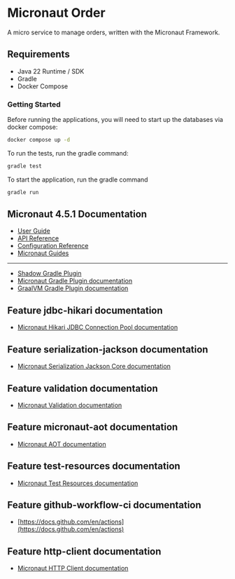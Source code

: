 Micronaut Order
====
A micro service to manage orders, written with the Micronaut Framework.


## Requirements
- Java 22 Runtime / SDK
- Gradle
- Docker Compose

### Getting Started
Before running the applications, you will need to start up the databases via docker compose:
```bash
docker compose up -d
```

To run the tests, run the gradle command:
```bash
gradle test
```

To start the application, run the gradle command
```bash
gradle run
```


## Micronaut 4.5.1 Documentation

- [User Guide](https://docs.micronaut.io/4.5.1/guide/index.html)
- [API Reference](https://docs.micronaut.io/4.5.1/api/index.html)
- [Configuration Reference](https://docs.micronaut.io/4.5.1/guide/configurationreference.html)
- [Micronaut Guides](https://guides.micronaut.io/index.html)

---

- [Shadow Gradle Plugin](https://plugins.gradle.org/plugin/com.github.johnrengelman.shadow)
- [Micronaut Gradle Plugin documentation](https://micronaut-projects.github.io/micronaut-gradle-plugin/latest/)
- [GraalVM Gradle Plugin documentation](https://graalvm.github.io/native-build-tools/latest/gradle-plugin.html)

## Feature jdbc-hikari documentation

- [Micronaut Hikari JDBC Connection Pool documentation](https://micronaut-projects.github.io/micronaut-sql/latest/guide/index.html#jdbc)

## Feature serialization-jackson documentation

- [Micronaut Serialization Jackson Core documentation](https://micronaut-projects.github.io/micronaut-serialization/latest/guide/)

## Feature validation documentation

- [Micronaut Validation documentation](https://micronaut-projects.github.io/micronaut-validation/latest/guide/)

## Feature micronaut-aot documentation

- [Micronaut AOT documentation](https://micronaut-projects.github.io/micronaut-aot/latest/guide/)

## Feature test-resources documentation

- [Micronaut Test Resources documentation](https://micronaut-projects.github.io/micronaut-test-resources/latest/guide/)

## Feature github-workflow-ci documentation

- [https://docs.github.com/en/actions](https://docs.github.com/en/actions)

## Feature http-client documentation

- [Micronaut HTTP Client documentation](https://docs.micronaut.io/latest/guide/index.html#nettyHttpClient)


